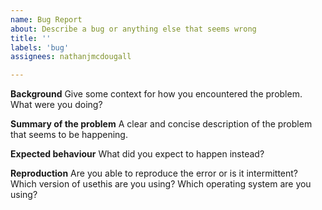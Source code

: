 ```yaml
---
name: Bug Report
about: Describe a bug or anything else that seems wrong
title: ''
labels: 'bug'
assignees: nathanjmcdougall

---
```


**Background**
Give some context for how you encountered the problem. What were you doing?

**Summary of the problem**
A clear and concise description of the problem that seems to be happening.

**Expected behaviour**
What did you expect to happen instead?

**Reproduction**
Are you able to reproduce the error or is it intermittent? Which version of usethis
are you using? Which operating system are you using?
